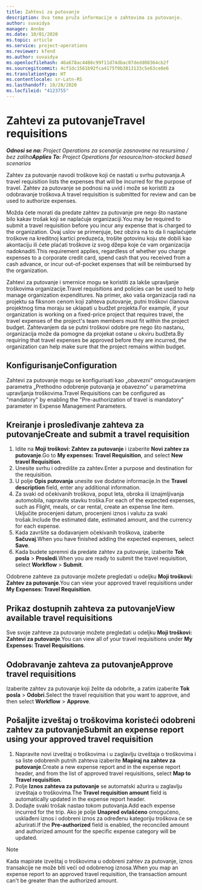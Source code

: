 ```yaml
---
title: Zahtevi za putovanje
description: Ova tema pruža informacije o zahtevima za putovanje.
author: suvaidya
manager: Annbe
ms.date: 10/01/2020
ms.topic: article
ms.service: project-operations
ms.reviewer: kfend
ms.author: suvaidya
ms.openlocfilehash: 46a678ac4486c99f11d74dbac07dedd08364cb2f
ms.sourcegitcommit: 4cf1dc1561b92fca4175f0b3813133c5e63ce8e6
ms.translationtype: HT
ms.contentlocale: sr-Latn-RS
ms.lasthandoff: 10/28/2020
ms.locfileid: "4123755"
---
```

# <a name="travel-requisitions"></a><span data-ttu-id="bbaa5-103">Zahtevi za putovanje</span><span class="sxs-lookup"><span data-stu-id="bbaa5-103">Travel requisitions</span></span>

<span data-ttu-id="bbaa5-104">_**Odnosi se na:** Project Operations za scenarije zasnovane na resursima / bez zaliha_</span><span class="sxs-lookup"><span data-stu-id="bbaa5-104">_**Applies To:** Project Operations for resource/non-stocked based scenarios_</span></span>

<span data-ttu-id="bbaa5-105">Zahtev za putovanje navodi troškove koji će nastati u svrhu putovanja.</span><span class="sxs-lookup"><span data-stu-id="bbaa5-105">A travel requisition lists the expenses that will be incurred for the purpose of travel.</span></span> <span data-ttu-id="bbaa5-106">Zahtev za putovanje se podnosi na uvid i može se koristiti za odobravanje troškova.</span><span class="sxs-lookup"><span data-stu-id="bbaa5-106">A travel requisition is submitted for review and can be used to authorize expenses.</span></span>

<span data-ttu-id="bbaa5-107">Možda ćete morati da predate zahtev za putovanje pre nego što nastane bilo kakav trošak koji se naplaćuje organizaciji.</span><span class="sxs-lookup"><span data-stu-id="bbaa5-107">You may be required to submit a travel requisition before you incur any expense that is charged to the organization.</span></span> <span data-ttu-id="bbaa5-108">Ovaj uslov se primenjuje, bez obzira na to da li naplaćujete troškove na kreditnoj kartici preduzeća, trošite gotovinu koju ste dobili kao akontaciju ili ćete plaćati troškove iz svog džepa koje će vam organizacija nadoknaditi.</span><span class="sxs-lookup"><span data-stu-id="bbaa5-108">This requirement applies, regardless of whether you charge expenses to a corporate credit card, spend cash that you received from a cash advance, or incur out-of-pocket expenses that will be reimbursed by the organization.</span></span>

<span data-ttu-id="bbaa5-109">Zahtevi za putovanje i smernice mogu se koristiti za lakše upravljanje troškovima organizacije.</span><span class="sxs-lookup"><span data-stu-id="bbaa5-109">Travel requisitions and policies can be used to help manage organization expenditures.</span></span> <span data-ttu-id="bbaa5-110">Na primer, ako vaša organizacija radi na projektu sa fiksnom cenom koji zahteva putovanje, putni troškovi članova projektnog tima moraju se uklapati u budžet projekta.</span><span class="sxs-lookup"><span data-stu-id="bbaa5-110">For example, if your organization is working on a fixed-price project that requires travel, the travel expenses of the project's team members must fit within the project budget.</span></span> <span data-ttu-id="bbaa5-111">Zahtevanjem da se putni troškovi odobre pre nego što nastanu, organizacija može da pomogne da projekat ostane u okviru budžeta.</span><span class="sxs-lookup"><span data-stu-id="bbaa5-111">By requiring that travel expenses be approved before they are incurred, the organization can help make sure that the project remains within budget.</span></span>

## <a name="configuration"></a><span data-ttu-id="bbaa5-112">Konfigurisanje</span><span class="sxs-lookup"><span data-stu-id="bbaa5-112">Configuration</span></span> 

<span data-ttu-id="bbaa5-113">Zahtevi za putovanje mogu se konfigurisati kao „obavezni“ omogućavanjem parametra „Prethodno odobrenje putovanja je obavezno“ u parametrima upravljanja troškovima.</span><span class="sxs-lookup"><span data-stu-id="bbaa5-113">Travel Requisitions can be configured as "mandatory" by enabling the "Pre-authorization of travel is mandatory" parameter in Expense Management Parameters.</span></span> 

## <a name="create-and-submit-a-travel-requisition"></a><span data-ttu-id="bbaa5-114">Kreiranje i prosleđivanje zahteva za putovanje</span><span class="sxs-lookup"><span data-stu-id="bbaa5-114">Create and submit a travel requisition</span></span>

1. <span data-ttu-id="bbaa5-115">Idite na **Moji troškovi: Zahtev za putovanje** i izaberite **Novi zahtev za putovanje**.</span><span class="sxs-lookup"><span data-stu-id="bbaa5-115">Go to **My expenses: Travel Requisition**, and select **New travel Requisition**.</span></span>
2. <span data-ttu-id="bbaa5-116">Unesite svrhu i odredište za zahtev.</span><span class="sxs-lookup"><span data-stu-id="bbaa5-116">Enter a purpose and destination for the requisition.</span></span>
3. <span data-ttu-id="bbaa5-117">U polje **Opis putovanja** unesite sve dodatne informacije.</span><span class="sxs-lookup"><span data-stu-id="bbaa5-117">In the  **Travel description** field, enter any additional information.</span></span> 
4. <span data-ttu-id="bbaa5-118">Za svaki od očekivanih troškova, poput leta, obroka ili iznajmljivanja automobila, napravite stavku troška.</span><span class="sxs-lookup"><span data-stu-id="bbaa5-118">For each of the expected expenses, such as Flight, meals, or car rental, create an expense line item.</span></span> <span data-ttu-id="bbaa5-119">Uključite procenjeni datum, procenjeni iznos i valutu za svaki trošak.</span><span class="sxs-lookup"><span data-stu-id="bbaa5-119">Include the estimated date, estimated amount, and the currency for each expense.</span></span> 
5. <span data-ttu-id="bbaa5-120">Kada završite sa dodavanjem očekivanih troškova, izaberite **Sačuvaj**.</span><span class="sxs-lookup"><span data-stu-id="bbaa5-120">When you have finished adding the expected expenses, select **Save**.</span></span>
6. <span data-ttu-id="bbaa5-121">Kada budete spremni da predate zahtev za putovanje, izaberite **Tok posla** > **Prosledi**.</span><span class="sxs-lookup"><span data-stu-id="bbaa5-121">When you are ready to submit the travel requisition, select **Workflow** > **Submit**.</span></span>

<span data-ttu-id="bbaa5-122">Odobrene zahteve za putovanje možete pregledati u odeljku **Moji troškovi: Zahtev za putovanje**.</span><span class="sxs-lookup"><span data-stu-id="bbaa5-122">You can view your approved travel requisitions under **My Expenses: Travel Requisition**.</span></span> 

## <a name="view-available-travel-requisitions"></a><span data-ttu-id="bbaa5-123">Prikaz dostupnih zahteva za putovanje</span><span class="sxs-lookup"><span data-stu-id="bbaa5-123">View available travel requisitions</span></span>

<span data-ttu-id="bbaa5-124">Sve svoje zahteve za putovanje možete pregledati u odeljku **Moji troškovi: Zahtevi za putovanje**.</span><span class="sxs-lookup"><span data-stu-id="bbaa5-124">You can view all of your travel requisitions under **My Expenses: Travel Requisitions**.</span></span>

## <a name="approve-travel-requisitions"></a><span data-ttu-id="bbaa5-125">Odobravanje zahteva za putovanje</span><span class="sxs-lookup"><span data-stu-id="bbaa5-125">Approve travel requisitions</span></span>

<span data-ttu-id="bbaa5-126">Izaberite zahtev za putovanje koji želite da odobrite, a zatim izaberite **Tok posla** > **Odobri**.</span><span class="sxs-lookup"><span data-stu-id="bbaa5-126">Select the travel requisition that you want to approve, and then select **Workflow** > **Approve**.</span></span>  

## <a name="submit-an-expense-report-using-your-approved-travel-requisition"></a><span data-ttu-id="bbaa5-127">Pošaljite izveštaj o troškovima koristeći odobreni zahtev za putovanje</span><span class="sxs-lookup"><span data-stu-id="bbaa5-127">Submit an expense report using your approved travel requisition</span></span>

1. <span data-ttu-id="bbaa5-128">Napravite novi izveštaj o troškovima i u zaglavlju izveštaja o troškovima i sa liste odobrenih putnih zahteva izaberite **Mapiraj na zahtev za putovanje**.</span><span class="sxs-lookup"><span data-stu-id="bbaa5-128">Create a new expense report and in the expense report header, and from the list of approved travel requisitions, select **Map to Travel requisition**.</span></span>
2. <span data-ttu-id="bbaa5-129">Polje **Iznos zahteva za putovanje** se automatski ažurira u zaglavlju izveštaja o troškovima.</span><span class="sxs-lookup"><span data-stu-id="bbaa5-129">The **Travel requisition amount** field is automatically updated in the expense report header.</span></span>
3. <span data-ttu-id="bbaa5-130">Dodajte svaki trošak nastao tokom putovanja.</span><span class="sxs-lookup"><span data-stu-id="bbaa5-130">Add each expense incurred for the trip.</span></span> <span data-ttu-id="bbaa5-131">Ako je polje **Unapred ovlašćeno** omogućeno, usklađeni iznos i odobreni iznos za određenu kategoriju troškova će se ažurirati.</span><span class="sxs-lookup"><span data-stu-id="bbaa5-131">If the **Pre-authorized** field is enabled, the reconciled amount and authorized amount for the specific expense category will be updated.</span></span>

> [!NOTE]
> <span data-ttu-id="bbaa5-132">Kada mapirate izveštaj o troškovima u odobreni zahtev za putovanje, iznos transakcije ne može biti veći od odobrenog iznosa.</span><span class="sxs-lookup"><span data-stu-id="bbaa5-132">When you map an expense report to an approved travel requisition, the transaction amount can't be greater than the authorized amount.</span></span> 

